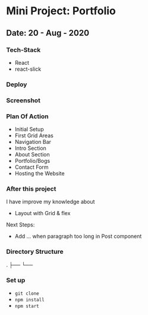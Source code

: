 # Mini Project: Portfolio

## Date: 20 - Aug - 2020

### Tech-Stack

- React
- react-slick

### Deploy

### Screenshot

### Plan Of Action

- Initial Setup
- First Grid Areas
- Navigation Bar
- Intro Section
- About Section
- Portfolio/Bogs
- Contact Form
- Hosting the Website

### After this project

I have improve my knowledge about

- Layout with Grid & flex

Next Steps:

- Add ... when paragraph too long in Post component

### Directory Structure

.
├──
└──

### Set up

- `git clone`
- `npm install`
- `npm start`
